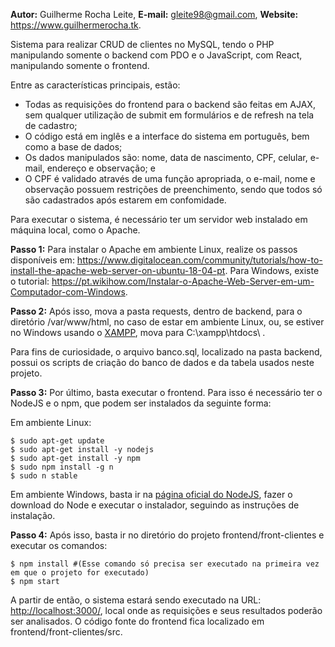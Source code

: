 <b>Autor:</b> Guilherme Rocha Leite, <b>E-mail:</b> gleite98@gmail.com, <b>Website:</b> <a href="https://www.guilhermerocha.tk">https://www.guilhermerocha.tk</a>.

Sistema para realizar CRUD de clientes no MySQL, tendo o PHP manipulando somente o backend com PDO e o JavaScript, com React, manipulando somente o frontend.

Entre as características principais, estão:

<ul>
<li>Todas as requisições do frontend para o backend são feitas em AJAX, sem qualquer utilização de submit em formulários e de refresh na tela de cadastro;</li>
<li>O código está em inglês e a interface do sistema em português, bem como a base de dados;</li>
<li>Os dados manipulados são: nome, data de nascimento, CPF, celular, e-mail, endereço e observação; e</li>
<li>O CPF é validado através de uma função apropriada, o e-mail, nome e observação possuem restrições de preenchimento, sendo que todos só são cadastrados após estarem em confomidade.</li>
</ul> 

Para executar o sistema, é necessário ter um servidor web instalado em máquina local, como o Apache.

<b>Passo 1:</b> Para instalar o Apache em ambiente Linux, realize os passos disponíveis em: <a href="https://www.digitalocean.com/community/tutorials/how-to-install-the-apache-web-server-on-ubuntu-18-04-pt">https://www.digitalocean.com/community/tutorials/how-to-install-the-apache-web-server-on-ubuntu-18-04-pt</a>. Para Windows, existe o tutorial: <a href="https://pt.wikihow.com/Instalar-o-Apache-Web-Server-em-um-Computador-com-Windows">https://pt.wikihow.com/Instalar-o-Apache-Web-Server-em-um-Computador-com-Windows</a>. 

<b>Passo 2:</b> Após isso, mova a pasta requests, dentro de backend, para o diretório /var/www/html, no caso de estar em ambiente Linux, ou, se estiver no Windows usando o <a href="https://www.apachefriends.org/pt_br/index.html">XAMPP</a>, mova para C:\xampp\htdocs\ .

Para fins de curiosidade, o arquivo banco.sql, localizado na pasta backend, possui os scripts de criação do banco de dados e da tabela usados neste projeto.

<b>Passo 3:</b> Por último, basta executar o frontend. Para isso é necessário ter o NodeJS e o npm, que podem ser instalados da seguinte forma:

Em ambiente Linux:

```console
$ sudo apt-get update
$ sudo apt-get install -y nodejs
$ sudo apt-get install -y npm
$ sudo npm install -g n
$ sudo n stable
```	

<p>Em ambiente Windows, basta ir na <a href="https://www.nodejs.org/en">página oficial do NodeJS</a>, fazer o download do Node e executar o instalador, seguindo as instruções de instalação.</p>

<b>Passo 4:</b> Após isso, basta ir no diretório do projeto frontend/front-clientes e executar os comandos:

```console
$ npm install #(Esse comando só precisa ser executado na primeira vez em que o projeto for executado)
$ npm start
```

A partir de então, o sistema estará sendo executado na URL: <a href="http://localhost:3000/">http://localhost:3000/</a>, local onde as requisições e seus resultados poderão ser analisados. O código fonte do frontend fica localizado em frontend/front-clientes/src.